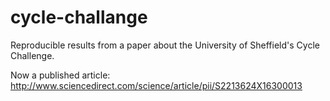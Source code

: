 cycle-challange
===============

Reproducible results from a paper about the University of Sheffield's Cycle Challenge.

Now a published article: http://www.sciencedirect.com/science/article/pii/S2213624X16300013
